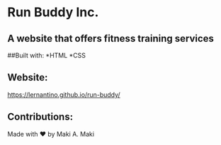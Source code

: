 # Run Buddy Inc.

## A website that offers fitness training services 

##Built with:
*HTML
*CSS

## Website: 
https://lernantino.github.io/run-buddy/

## Contributions: 
Made with ❤️ by Maki A. Maki
